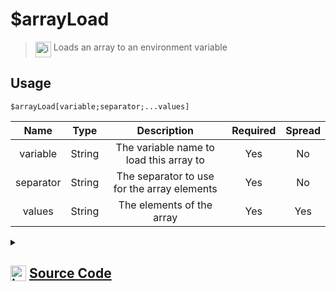 # $arrayLoad
> <img align="top" src="https://upload.wikimedia.org/wikipedia/commons/thumb/e/e4/Infobox_info_icon.svg/160px-Infobox_info_icon.svg.png?20150409153300" alt="image" width="25" height="auto"> Loads an array to an environment variable
## Usage
```
$arrayLoad[variable;separator;...values]
```
| Name | Type | Description | Required | Spread
| :---: | :---: | :---: | :---: | :---: |
variable | String | The variable name to load this array to | Yes | No
separator | String | The separator to use for the array elements | Yes | No
values | String | The elements of the array | Yes | Yes
<details>
<summary>
    
## <img align="top" src="https://cdn4.iconfinder.com/data/icons/iconsimple-logotypes/512/github-512.png" alt="image" width="25" height="auto">  [Source Code](https://github.com/tryforge/ForgeScript-V2/blob/main/src/native/arrayLoad.ts)
    
</summary>
    
```ts
import { ArgType, NativeFunction, Return } from "../structures"

export default new NativeFunction({
    name: "$arrayLoad",
    version: "1.0.0",
    description: "Loads an array to an environment variable",
    args: [
        {
            name: "variable",
            description: "The variable name to load this array to",
            required: true,
            rest: false,
            type: ArgType.String
        },
        {
            name: "separator",
            description: "The separator to use for the array elements",
            rest: false,
            type: ArgType.String,
            required: true
        },
        {
            name: "values",
            description: "The elements of the array",
            required: true,
            rest: true,
            type: ArgType.String
        }
    ],
    unwrap: true,
    brackets: true,
    execute(ctx, [ name, sep, values ]) {
        ctx.setEnvironmentKey(name, values.join(";").split(sep))
        return Return.success()
    },
})
```
    
</details>